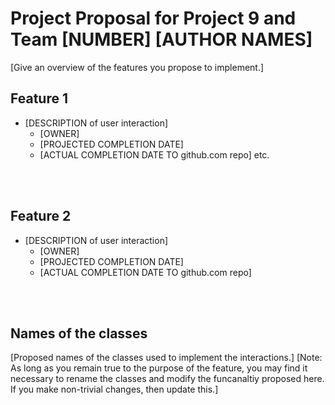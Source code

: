 Project Proposal for Project 9 and Team [NUMBER]
[AUTHOR NAMES]
================================================

[Give an overview of the features you propose to implement.]


Feature 1
---------

- [DESCRIPTION of user interaction]
	- [OWNER]
	- [PROJECTED COMPLETION DATE]
	- [ACTUAL COMPLETION DATE TO github.com repo]
etc.



<br><br>

Feature 2
---------

- [DESCRIPTION of user interaction]
	- [OWNER]
	- [PROJECTED COMPLETION DATE]
	- [ACTUAL COMPLETION DATE TO github.com repo]



<br><br>

Names of the classes
-----------------------
[Proposed names of the classes used to implement the interactions.]
[Note: As long as you remain true to the purpose of the feature, 
       you may find it necessary to rename the classes and modify
       the funcanaltiy proposed here. If you make non-trivial changes,
       then update this.]


<br><br>


